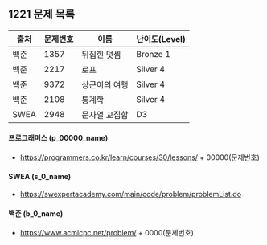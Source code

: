 ## 1221 문제 목록




| 출처 | 문제번호 | 이름          | 난이도(Level) |
| ---- | -------- | ------------- | ------------- |
| 백준 | 1357     | 뒤집힌 덧셈   | Bronze 1      |
| 백준 | 2217     | 로프          | Silver 4      |
| 백준 | 9372     | 상근이의 여행 | Silver 4      |
| 백준 | 2108     | 통계학        | Silver 4      |
| SWEA | 2948     | 문자열 교집합 | D3            |



#### 프로그래머스 (p_00000_name)

- https://programmers.co.kr/learn/courses/30/lessons/ + 00000(문제번호)

#### SWEA (s_0_name)

- https://swexpertacademy.com/main/code/problem/problemList.do

#### 백준 (b_0_name)

- https://www.acmicpc.net/problem/ + 0000(문제번호)

